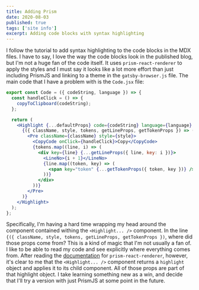 ```yaml
---
title: Adding Prism
date: 2020-08-03
published: true
tags: ['site info']
excerpt: Adding code blocks with syntax highlighting
---
```


I follow the tutorial to add syntax highlighting to the code blocks in the MDX files. I have to say, I love the way the code blocks look in the published blog, but I'm not a huge fan of the code itself. It uses `prism-react-renderer` to apply the styles and I must say it looks like a lot more effort than just including PrismJS and linking to a theme in the `gatsby-browser.js` file. The main code that I have a problem with is the `Code.jsx` file:

```jsx
export const Code = ({ codeString, language }) => {
  const handleClick = () => {
    copyToClipboard(codeString);
  };

  return (
    <Highlight {...defaultProps} code={codeString} language={language} theme={theme}>
      {({ className, style, tokens, getLineProps, getTokenProps }) => (
        <Pre className={className} style={style}>
          <CopyCode onClick={handleClick}>Copy</CopyCode>
          {tokens.map((line, i) => (
            <div key={line} {...getLineProps({ line, key: i })}>
              <LineNo>{i + 1}</LineNo>
              {line.map((token, key) => (
                <span key="token" {...getTokenProps({ token, key })} />
              ))}
            </div>
          ))}
        </Pre>
      )}
    </Highlight>
  );
};
```

Specifically, I'm having a hard time wrapping my head around the component contained withing the `<Highlight... />` component. In the line `{({ className, style, tokens, getLineProps, getTokenProps })`, where did those props come from? This is a kind of magic that I'm not usually a fan of. I like to be able to read my code and see explicitly where everything comes from. After reading the [documentation](https://github.com/FormidableLabs/prism-react-renderer) for `prism-react-renderer`, however, it's clear to me that the `<Highlight... />` component returns a `highlight` object and applies it to its child component. All of those props are part of that highlight object. I take learning something new as a win, and decide that I'll try a version with just PrismJS at some point in the future.
